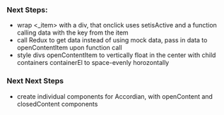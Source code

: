 ### Next Steps:

- wrap <_item> with a div, that onclick uses setisActive and a function calling data with the key from the item
- call Redux to get data instead of using mock data, pass in data to openContentItem upon function call
- style divs openContentItem to vertically float in the center with child containers containerEl to space-evenly horozontally

### Next Next Steps
- create individual components for Accordian, with openContent and closedContent components
